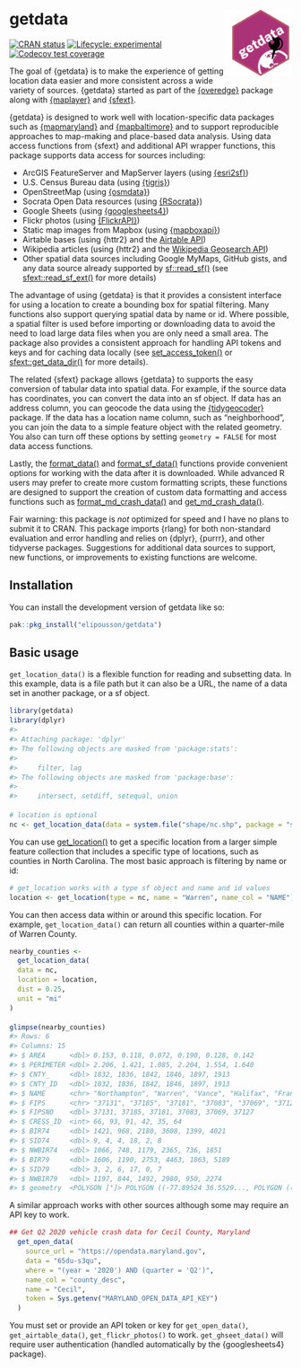 
<!-- README.md is generated from README.Rmd. Please edit that file -->

# getdata <a href="https://elipousson.github.io/getdata/"><img src="man/figures/logo.png" align="right" height="118" /></a>

<!-- badges: start -->

[![CRAN
status](https://www.r-pkg.org/badges/version/getdata)](https://CRAN.R-project.org/package=getdata)
[![Lifecycle:
experimental](https://img.shields.io/badge/lifecycle-experimental-orange.svg)](https://lifecycle.r-lib.org/articles/stages.html#experimental)
[![Codecov test
coverage](https://codecov.io/gh/elipousson/getdata/branch/main/graph/badge.svg)](https://app.codecov.io/gh/elipousson/getdata?branch=main)

<!-- badges: end -->

The goal of {getdata} is to make the experience of getting location data
easier and more consistent across a wide variety of sources. {getdata}
started as part of the
[{overedge}](https://elipousson.github.io/overedge/) package along with
[{maplayer}](https://elipousson.github.io/maplayer/) and
[{sfext}](https://elipousson.github.io/sfext/).

{getdata} is designed to work well with location-specific data packages
such as [{mapmaryland}](https://elipousson.github.io/mapmaryland/) and
[{mapbaltimore}](https://elipousson.github.io/mapbaltimore/) and to
support reproducible approaches to map-making and place-based data
analysis. Using data access functions from {sfext} and additional API
wrapper functions, this package supports data access for sources
including:

-   ArcGIS FeatureServer and MapServer layers (using
    [{esri2sf}](https://github.com/yonghah/esri2sf))
-   U.S. Census Bureau data (using
    [{tigris}](https://github.com/walkerke/tigris))
-   OpenStreetMap (using
    [{osmdata}](https://docs.ropensci.org/osmdata/))
-   Socrata Open Data resources (using
    [{RSocrata](https://github.com/Chicago/RSocrata)})
-   Google Sheets (using
    [{googlesheets4}](https://googlesheets4.tidyverse.org/))
-   Flickr photos (using
    [{FlickrAPI}](https://koki25ando.github.io/FlickrAPI/))
-   Static map images from Mapbox (using
    [{mapboxapi}](https://walker-data.com/mapboxapi/))
-   Airtable bases (using {httr2} and the [Airtable
    API](https://airtable.com/api))
-   Wikipedia articles (using {httr2} and the [Wikipedia Geosearch
    API](https://www.mediawiki.org/wiki/Extension:GeoData))
-   Other spatial data sources including Google MyMaps, GitHub gists,
    and any data source already supported by
    [sf::read_sf()](https://r-spatial.github.io/sf/reference/st_read.html)
    (see
    [sfext::read_sf_ext()](https://elipousson.github.io/sfext/reference/read_sf_ext.html)
    for more details)

The advantage of using {getdata} is that it provides a consistent
interface for using a location to create a bounding box for spatial
filtering. Many functions also support querying spatial data by name or
id. Where possible, a spatial filter is used before importing or
downloading data to avoid the need to load large data files when you are
only need a small area. The package also provides a consistent approach
for handling API tokens and keys and for caching data locally (see
[set_access_token()](https://elipousson.github.io/getdata/reference/set_access_token.html)
or
[sfext::get_data_dir()](https://elipousson.github.io/sfext/reference/get_data_dir.html)
for more details).

The related {sfext} package allows {getdata} to supports the easy
conversion of tabular data into spatial data. For example, if the source
data has coordinates, you can convert the data into an sf object. If
data has an address column, you can geocode the data using the
[{tidygeocoder}](https://jessecambon.github.io/tidygeocoder/) package.
If the data has a location name column, such as “neighborhood”, you can
join the data to a simple feature object with the related geometry. You
also can turn off these options by setting `geometry = FALSE` for most
data access functions.

Lastly, the
[format_data()](https://elipousson.github.io/getdata/reference/format_data.html)
and
[format_sf_data()](https://elipousson.github.io/getdata/reference/format_sf_data.html)
functions provide convenient options for working with the data after it
is downloaded. While advanced R users may prefer to create more custom
formatting scripts, these functions are designed to support the creation
of custom data formatting and access functions such as
[format_md_crash_data()](https://elipousson.github.io/mapmaryland/reference/format_md_sf.html)
and
[get_md_crash_data()](https://elipousson.github.io/mapmaryland/reference/get_md_open_data.html).

Fair warning: this package is *not* optimized for speed and I have no
plans to submit it to CRAN. This package imports {rlang} for both
non-standard evaluation and error handling and relies on {dplyr},
{purrr}, and other tidyverse packages. Suggestions for additional data
sources to support, new functions, or improvements to existing functions
are welcome.

## Installation

You can install the development version of getdata like so:

``` r
pak::pkg_install("elipousson/getdata")
```

## Basic usage

`get_location_data()` is a flexible function for reading and subsetting
data. In this example, data is a file path but it can also be a URL, the
name of a data set in another package, or a sf object.

``` r
library(getdata)
library(dplyr)
#> 
#> Attaching package: 'dplyr'
#> The following objects are masked from 'package:stats':
#> 
#>     filter, lag
#> The following objects are masked from 'package:base':
#> 
#>     intersect, setdiff, setequal, union

# location is optional
nc <- get_location_data(data = system.file("shape/nc.shp", package = "sf"))
```

You can use
[get_location()](https://elipousson.github.io/getdata/reference/) to get
a specific location from a larger simple feature collection that
includes a specific type of locations, such as counties in North
Carolina. The most basic approach is filtering by name or id:

``` r
# get_location works with a type sf object and name and id values
location <- get_location(type = nc, name = "Warren", name_col = "NAME")
```

You can then access data within or around this specific location. For
example, `get_location_data()` can return all counties within a
quarter-mile of Warren County.

``` r
nearby_counties <-
  get_location_data(
  data = nc,
  location = location,
  dist = 0.25,
  unit = "mi"
)

glimpse(nearby_counties)
#> Rows: 6
#> Columns: 15
#> $ AREA      <dbl> 0.153, 0.118, 0.072, 0.190, 0.128, 0.142
#> $ PERIMETER <dbl> 2.206, 1.421, 1.085, 2.204, 1.554, 1.640
#> $ CNTY_     <dbl> 1832, 1836, 1842, 1846, 1897, 1913
#> $ CNTY_ID   <dbl> 1832, 1836, 1842, 1846, 1897, 1913
#> $ NAME      <chr> "Northampton", "Warren", "Vance", "Halifax", "Franklin", "Na…
#> $ FIPS      <chr> "37131", "37185", "37181", "37083", "37069", "37127"
#> $ FIPSNO    <dbl> 37131, 37185, 37181, 37083, 37069, 37127
#> $ CRESS_ID  <int> 66, 93, 91, 42, 35, 64
#> $ BIR74     <dbl> 1421, 968, 2180, 3608, 1399, 4021
#> $ SID74     <dbl> 9, 4, 4, 18, 2, 8
#> $ NWBIR74   <dbl> 1066, 748, 1179, 2365, 736, 1851
#> $ BIR79     <dbl> 1606, 1190, 2753, 4463, 1863, 5189
#> $ SID79     <dbl> 3, 2, 6, 17, 0, 7
#> $ NWBIR79   <dbl> 1197, 844, 1492, 2980, 950, 2274
#> $ geometry  <POLYGON [°]> POLYGON ((-77.89524 36.5529..., POLYGON ((-78.13472 36.2365.…
```

A similar approach works with other sources although some may require an
API key to work.

``` r
## Get Q2 2020 vehicle crash data for Cecil County, Maryland
  get_open_data(
    source_url = "https://opendata.maryland.gov",
    data = "65du-s3qu",
    where = "(year = '2020') AND (quarter = 'Q2')",
    name_col = "county_desc",
    name = "Cecil",
    token = Sys.getenv("MARYLAND_OPEN_DATA_API_KEY")
  )
```

You must set or provide an API token or key for `get_open_data()`,
`get_airtable_data()`, `get_flickr_photos()` to work.
`get_ghseet_data()` will require user authentication (handled
automatically by the {googlesheets4} package).
